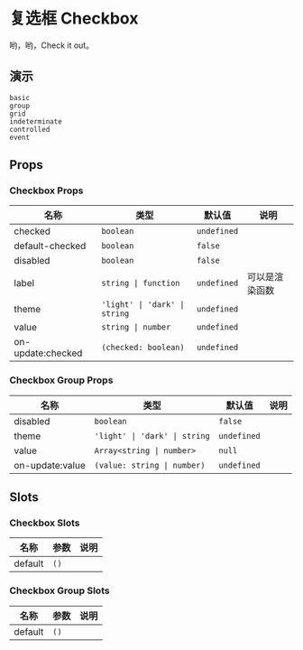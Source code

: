 # 复选框 Checkbox
哟，哟，Check it out。

## 演示
```demo
basic
group
grid
indeterminate
controlled
event
```

## Props
### Checkbox Props
|名称|类型|默认值|说明|
|-|-|-|-|
|checked|`boolean`|`undefined`||
|default-checked|`boolean`|`false`||
|disabled|`boolean`|`false`||
|label|`string \| function`|`undefined`|可以是渲染函数|
|theme|`'light' \| 'dark' \| string`|`undefined`||
|value|`string \| number`|`undefined`||
|on-update:checked|`(checked: boolean)`|`undefined`||

### Checkbox Group Props
|名称|类型|默认值|说明|
|-|-|-|-|
|disabled|`boolean`|`false`||
|theme|`'light' \| 'dark' \| string`|`undefined`||
|value|`Array<string \| number>`|`null`||
|on-update:value|`(value: string \| number)`|`undefined`||

## Slots
### Checkbox Slots
|名称|参数|说明|
|-|-|-|
|default|`()`||

### Checkbox Group Slots
|名称|参数|说明|
|-|-|-|
|default|`()`||
